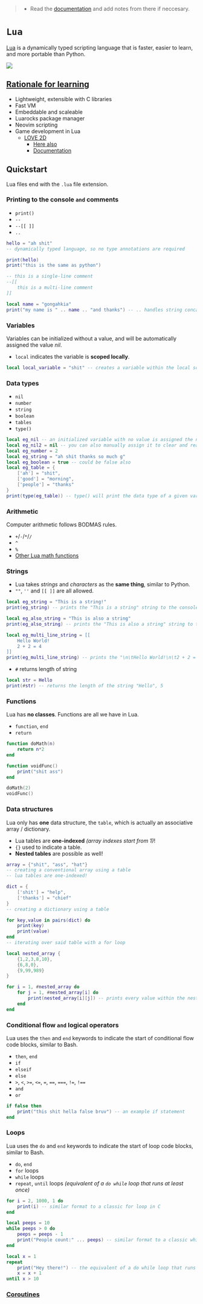 > * Read the [documentation](https://www.lua.org/start.html) and add notes from there if neccesary.  

# `Lua`

[Lua](https://insights.stackoverflow.com/survey/2018/#most-loved-dreaded-and-wanted) is a dynamically typed scripting language that is faster, easier to learn, and more portable than Python.

![](https://cdn.icon-icons.com/icons2/2699/PNG/512/lua_logo_icon_168117.png)

## [Rationale for learning](https://www.quora.com/What-is-the-Lua-programming-language-used-for-Is-it-still-used-in-these-days)

* Lightweight, extensible with C libraries
* Fast VM
* Embeddable and scaleable 
* Luarocks package manager
* Neovim scripting
* Game development in Lua 
    * [LOVE 2D](https://youtu.be/I549C6SmUnk)
        * [Here also](https://youtu.be/ZQCky-_Ad5Y)
        * [Documentation](https://www.lua.org/)

## Quickstart

Lua files end with the `.lua` file extension.

### Printing to the console `and` comments

* `print()`
* `--`
* `--[[ ]]`
* `..`

```lua
hello = "ah shit"
-- dynamically typed language, so no type annotations are required

print(hello)
print("this is the same as python")

-- this is a single-line comment
--[[ 
    this is a multi-line comment
]]

local name = "gongahkia"
print("my name is " .. name .. "and thanks") -- .. handles string concatenation
```

### Variables

Variables can be initialized without a value, and will be automatically assigned the value *nil*.

* `local` indicates the variable is **scoped locally**.

```lua
local local_variable = "shit" -- creates a variable within the local scope
```

### Data types

* `nil`
* `number`
* `string`
* `boolean`
* `tables`
* `type()`

```lua
local eg_nil -- an initialized variable with no value is assigned the nil value
local eg_nil2 = nil -- you can also manually assign it to clear and reassign variables
local eg_number = 2
local eg_string = "ah shit thanks so much g"
local eg_boolean = true -- could be false also
local eg_table = {
    ['ah'] = "shit",     
    ['good'] = "morning",
    ['people'] = "thanks"
}
print(type(eg_table)) -- type() will print the data type of a given variable in Lua, and will return the type table in this case
```

### Arithmetic

Computer arithmetic follows BODMAS rules.

* `+`/`-`/`*`/`/`
* `^`
* `%`
* [Other Lua math functions](https://www.lua.org/pil/18.html)

### Strings

* Lua takes *strings* and *characters* as the **same thing**, similar to Python.
* `""`, `''` and `[[ ]]` are all allowed.

```lua
local eg_string = "This is a string!"
print(eg_string) -- prints the "This is a string" string to the console

local eg_also_string = "This is also a string"
print(eg_also_string) -- prints the "This is also a string" string to the console

local eg_multi_line_string = [[ 
    Hello World!
    2 + 2 = 4
]]
print(eg_multi_line_string) -- prints the "\n\tHello World!\n\t2 + 2 = 4" multi-line string including the newline character and tab character of the string
```

* `#` returns length of string

```lua
local str = Hello
print(#str) -- returns the length of the string "Hello", 5
```

### Functions

Lua has **no classes**. Functions are all we have in Lua.

* `function`, `end`
* `return`

```lua
function doMath(n)
    return n*2
end 

function voidFunc()
    print("shit ass")
end

doMath(2)
voidFunc()
```

### Data structures

Lua only has **one** data structure, the `table`, which is actually an associative array / dictionary.

* Lua tables are **one-indexed** *(array indexes start from 1)*!
* `{}` used to indicate a table.
* **Nested tables** are possible as well!

```lua
array = {"shit", "ass", "hat"}
-- creating a conventional array using a table
-- lua tables are one-indexed!

dict = {
    ['shit'] = "help",
    ['thanks'] = "chief"
}
-- creating a dictionary using a table

for key,value in pairs(dict) do
    print(key)
    print(value)
end
-- iterating over said table with a for loop

local nested_array {
    {1,2,3,8,10},
    {6,8,0},
    {9,99,989}
}

for i = 1, #nested_array do
    for j = 1, #nested_array[i] do
        print(nested_array[i][j]) -- prints every value within the nested array
    end
end
```

### Conditional flow `and` logical operators

Lua uses the `then` and `end` keywords to indicate the start of conditional flow code blocks, similar to Bash.

* `then`, `end`
* `if`
* `elseif`
* `else`
* `>`, `<`, `>=`, `<=`, `=`, `==`, `===`, `!=`, `!==`
* `and`
* `or`

```lua
if false then 
    print("this shit hella false bruv") -- an example if statement
end
```

### Loops

Lua uses the `do` and `end` keywords to indicate the start of loop code blocks, similar to Bash.

* `do`, `end`
* `for` loops
* `while` loops
* `repeat`, `until` loops *(equivalent of a `do while` loop that runs at least once)*

```lua
for i = 2, 1000, 1 do
    print(i) -- similar format to a classic for loop in C
end

local peeps = 10
while peeps > 0 do
    peeps = peeps - 1
    print("People count:" ... peeps) -- similar format to a classic while loop in C
end

local x = 1
repeat
    print("Hey there!") -- the equivalent of a do while loop that runs at least one time
    x = x + 1
until x > 10
```

### [Coroutines](https://www.lua.org/pil/9.1.html)
